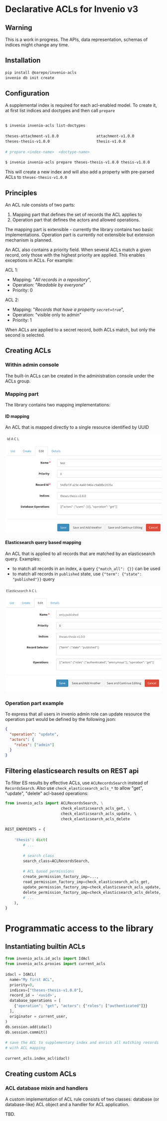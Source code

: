 # Declarative ACLs for Invenio v3

## Warning

This is a work in progress. The APIs, data representation, schemas of
indices might change any time.

## Installation

```bash
pip install @oarepo/invenio-acls
invenio db init create
```

## Configuration

A supplemental index is required for each acl-enabled model.
To create it, at first list indices and doctypes and then call `prepare`

```bash

$ invenio invenio-acls list-doctypes

theses-attachment-v1.0.0                 attachment-v1.0.0
theses-thesis-v1.0.0                     thesis-v1.0.0

# prepare <index-name>  <doctype-name>

$ invenio invenio-acls prepare theses-thesis-v1.0.0 thesis-v1.0.0
```

This will create a new index and
will also add a property with pre-parsed ACLs to `theses-thesis-v1.0.0`


## Principles

An ACL rule consists of two parts:

1. Mapping part that defines the set of records the ACL applies to
2. Operation part that defines the actors and allowed operations.

The mapping part is extensible - currently the library contains
two basic implementations. Operation part is currently not extensible
but extension mechanism is planned.

An ACL also contains a priority field. When several ACLs match a given
record, only those with the highest priority are applied. 
This enables exceptions in ACLs. For example:

ACL 1:
* Mapping: "*All records in a repository*", 
* Operation: "*Readable by everyone*" 
* Priority: 0

ACL 2:
* Mapping: "*Records that have a property `secret=true`*", 
* Operation: "visible only to admin"
* Priority: 1
  
When ACLs are applied to a secret record, both ACLs match, but only the second is selected.
 
## Creating ACLs

### Within admin console

The built-in ACLs can be created in the administration console under the ACLs group.


### Mapping part

The library contains two mapping implementations:

#### ID mapping

An ACL that is mapped directly to a single resource identified by UUID

![IdACL example](docs/idacl.png)

#### Elasticsearch query based mapping

An ACL that is applied to all records that are matched by an elasticsearch query.
Examples:

* to match all records in an index, a query `{"match_all": {}}` can be used
* to match all records in `published` state, use `{"term": {"state": "published"}}` query

![ESACL example](docs/esacl.png)

### Operation part example

To express that all users in invenio admin role can update resource the operation part would be defined by the following json:

```json
{
  "operation": "update",
  "actors": {
    "roles": ["admin"]
  }
}
```

## Filtering elasticsearch results on REST api

To filter ES results by effective ACLs, use `ACLRecordsSearch`
instead of `RecordsSearch`. Also use `check_elasticsearch_acls_*` 
to allow "get", "update", "delete" acl-based operations:

```python
from invenio_acls import ACLRecordsSearch, \
                         check_elasticsearch_acls_get, \
                         check_elasticsearch_acls_update, \ 
                         check_elasticsearch_acls_delete

REST_ENDPOINTS = {

    'thesis': dict(
        # ...

        # search class
        search_class=ACLRecordsSearch,

        # ACL based permissions
        create_permission_factory_imp=...,
        read_permission_factory_imp=check_elasticsearch_acls_get,
        update_permission_factory_imp=check_elasticsearch_acls_update,
        delete_permission_factory_imp=check_elasticsearch_acls_delete,
        # ...
    ),
}
```

# Programmatic access to the library

## Instantiating builtin ACLs

```python
from invenio_acls.id_acls import IdAcl
from invenio_acls.proxies import current_acls

idacl = IdACL(
  name="My first ACL",
  priority=0,
  indices=["theses-thesis-v1.0.0"],
  record_id = '<uuid>',
  database_operations = [
    {"operation": "get", "actors": {"roles": ["authenticated"]}}
  ],
  originator = current_user,
)
db.session.add(idacl)
db.session.commit()

# save the ACL to supplementary index and enrich all matching records
# with ACL mapping

current_acls.index_acl(idacl)

```

## Creating custom ACLs

### ACL database mixin and handlers

A custom implementation of ACL rule consists of two classes: database
(or database-like) ACL object and a handler for ACL application.

TBD.
